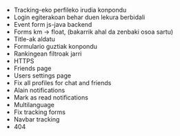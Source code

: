 - Tracking-eko perfileko irudia konpondu
- Login egiterakoan behar duen lekura berbidali
- Event form js-java backend
- Forms km -> float, (bakarrik ahal da zenbaki osoa sartu)
- Title-ak aldatu
- Formulario guztiak konpondu
- Rankingean filtroak jarri
- HTTPS
- Friends page
- Users settings page
- Fix all profiles for chat and friends
- Alain notifications
- Mark as read notifications
- Multilanguage
- Fix tracking forms
- Navbar tracking
- 404